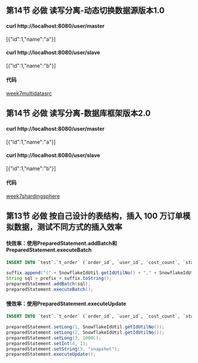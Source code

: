 ## 第14节 必做 读写分离-动态切换数据源版本1.0
#### curl http://localhost:8080/user/master
[{"id":1,"name":"a"}]
#### curl http://localhost:8080/user/slave
[{"id":1,"name":"b"}]
#### 代码
[week7multidatasrc](week7multidatasrc)
  
## 第14节 必做 读写分离-数据库框架版本2.0
#### curl http://localhost:8080/user/master
[{"id":1,"name":"a"}]
#### curl http://localhost:8080/user/slave
[{"id":1,"name":"b"}]
#### 代码
[week7shardingsphere](week7shardingsphere)
  
## 第13节 必做 按自己设计的表结构，插入 100 万订单模拟数据，测试不同方式的插入效率
#### 快效率：使用PreparedStatement.addBatch和PreparedStatement.executeBatch
```sql
INSERT INTO `test`.`t_order` (`order_id`, `user_id`, `cost_count`, `status`, `snapshot`) VALUES
```
```java
suffix.append("(" + SnowflakeIdUtil.getIdUtilNo() + "," + SnowflakeIdUtil.getIdUtilNo() + "," + 1000 + "," + 1 + ",'snapshot'),");
String sql = prefix + suffix.toString();
preparedStatement.addBatch(sql);
preparedStatement.executeBatch();
```
#### 慢效率：使用PreparedStatement.executeUpdate
```sql
INSERT INTO `test`.`t_order` (`order_id`, `user_id`, `cost_count`, `status`, `snapshot`) VALUES (?, ?, ?, ?, ?);
```
```java
preparedStatement.setLong(1, SnowflakeIdUtil.getIdUtilNo());
preparedStatement.setLong(2, SnowflakeIdUtil.getIdUtilNo());
preparedStatement.setLong(3, 1000L);
preparedStatement.setInt(4, 1);
preparedStatement.setString(5, "snapshot");
preparedStatement.executeUpdate();
```
